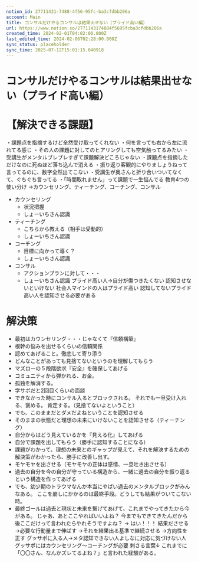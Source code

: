 ```yaml
---
notion_id: 27711431-7488-4f56-95fc-ba3cfdbb206a
account: Main
title: コンサルだけやるコンサルは結果出せない（プライド高い編）
url: https://www.notion.so/2771143174884f5695fcba3cfdbb206a
created_time: 2024-02-01T04:02:00.000Z
last_edited_time: 2024-02-06T02:28:00.000Z
sync_status: placeholder
sync_time: 2025-07-12T15:01:15.040918
---
```

# コンサルだけやるコンサルは結果出せない（プライド高い編）

# 【解決できる課題】
・課題点を指摘するけど全然受け取ってくれない
・何を言っても右から左に流れてる感じ
・その人の課題に対してのヒアリングしても空気触ってるみたい
・受講生がメンタルブレブレすぎて課題解決どころじゃない
・課題点を指摘しただけなのに死ぬほど落ち込んで消える
・振り返り客観的にやりましょうねって言ってるのに、数字全然出てこない
・受講生が奥さんと折り合いついてなくて、ぐちぐち言ってる
・「時間取れません」って課題で一生悩んでる
教育4つの使い分け
→カウンセリング、ティーチング、コーチング、コンサル
- カウンセリング
  - 状況把握
  - しょーいちさん認識
- ティーチング
  - こちらから教える（相手は受動的）
  - しょーいちさん認識
- コーチング
  - 目標に向かって導く？
  - しょーいちさん認識
- コンサル
  - アクションプランに対して・・・
  - しょーいちさん認識
プライド高い人→自分が傷つきたくない
認知させないといけない
社会人マインドの人はプライド高い
認知してないプライド高い人を認知させる必要がある
# 解決策
- 最初はカウンセリング・・・じゃなくて『信頼構築』
- 根幹の悩みを出せるくらいの信頼関係
- 認めてあげること。徹底して寄り添う
- どんなことがあっても見捨てないというのを理解してもらう
- マズローの５段階欲求『安全』を確保してあげる
- コミュニティから弾かれる、お金。
- 孤独を解消する。
- 学サポだと2回目くらいの面談
- できなかった時にコンサル入るとブロックされる。
それでも一旦受け入れる、褒める。
肯定する。（見捨てないよということ）
- でも、このままだとダメだよねということを認知させる
- そのままの状態だと理想の未来にいけないことを認知させる（ティーチング）
- 自分からはどう見えているかを『見える化』してあげる
- 自分で課題を出してもらう（勝手に認知することになる）
- 課題がわかって、理想の未来とのギャップが見えて、それを解決するための解決策がわかったら、勝手に改善し出す。
- モヤモヤを出させる（モヤモヤの正体は感情、一旦吐き出させる）
- 過去の自分を今の自分が守っている構造から、一緒に過去の自分を振り返るという構造を作ってあげる
- でも、幼少期のトラウマなんか本当にやばい過去のメンタルブロックがみんなある。
ここを崩しにかかるのは最終手段。どうしても結果がついてこない時。
- 最終ゴールは過去と現状と未来を繋げてあげて、これまでやってきたから今がある。
じゃあ、あとここやればいいよね？
今までもできてきたんだから後ここだけって言われたらやれそうですよね？ → はい！！！
結果ださせる
→必要な行動量まで伸ばす
→それを結果出る基準で継続させる
→方向性を正す
グッサポに入る人→メタ認知できない人よしなに対応に気づけない人
グッサポにはカウンセリング〜コーチングが必要
刺さる言葉↓
これまでに「〇〇さん、なんかズレてるよね？」と言われた経験がある。